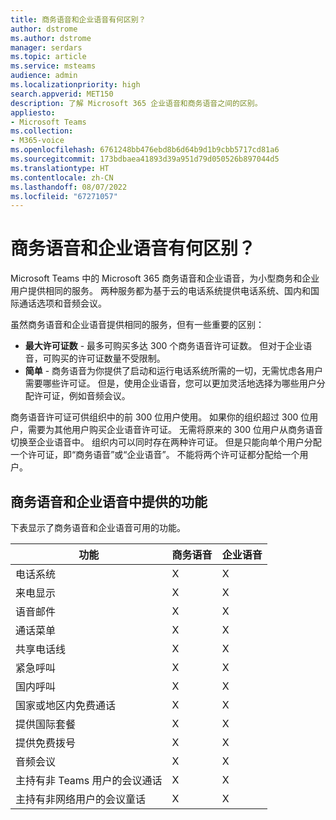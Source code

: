 ```yaml
---
title: 商务语音和企业语音有何区别？
author: dstrome
ms.author: dstrome
manager: serdars
ms.topic: article
ms.service: msteams
audience: admin
ms.localizationpriority: high
search.appverid: MET150
description: 了解 Microsoft 365 企业语音和商务语音之间的区别。
appliesto:
- Microsoft Teams
ms.collection:
- M365-voice
ms.openlocfilehash: 6761248bb476ebd8b6d64b9d1b9cbb5717cd81a6
ms.sourcegitcommit: 173bdbaea41893d39a951d79d050526b897044d5
ms.translationtype: HT
ms.contentlocale: zh-CN
ms.lasthandoff: 08/07/2022
ms.locfileid: "67271057"
---
```

# <a name="whats-the-difference-between-business-voice-and-enterprise-voice"></a>商务语音和企业语音有何区别？

Microsoft Teams 中的 Microsoft 365 商务语音和企业语音，为小型商务和企业用户提供相同的服务。 两种服务都为基于云的电话系统提供电话系统、国内和国际通话选项和音频会议。

虽然商务语音和企业语音提供相同的服务，但有一些重要的区别：

- **最大许可证数** - 最多可购买多达 300 个商务语音许可证数。 但对于企业语音，可购买的许可证数量不受限制。
- **简单** - 商务语音为你提供了启动和运行电话系统所需的一切，无需忧虑各用户需要哪些许可证。 但是，使用企业语音，您可以更加灵活地选择为哪些用户分配许可证，例如音频会议。

商务语音许可证可供组织中的前 300 位用户使用。 如果你的组织超过 300 位用户，需要为其他用户购买企业语音许可证。 无需将原来的 300 位用户从商务语音切换至企业语音中。 组织内可以同时存在两种许可证。 但是只能向单个用户分配一个许可证，即“商务语音”或“企业语音”。 不能将两个许可证都分配给一个用户。

## <a name="features-available-in-business-voice-and-enterprise-voice"></a>商务语音和企业语音中提供的功能

下表显示了商务语音和企业语音可用的功能。

| 功能                                      | 商务语音 | 企业语音 |
|-----------------------------------------------|----------------|------------------|
| 电话系统                                  | X              | X                |
| 来电显示                                     | X              | X                |
| 语音邮件                                    | X              | X                |
| 通话菜单                                    | X              | X                |
| 共享电话线                            | X              | X                |
| 紧急呼叫                             | X              | X                |
| 国内呼叫                              | X              | X                |
| 国家或地区内免费通话           | X              | X                |
| 提供国际套餐                 | X              | X                |
| 提供免费拨号                   | X              | X                |
| 音频会议                            | X              | X                |
| 主持有非 Teams 用户的会议通话    | X              | X                |
| 主持有非网络用户的会议童话 | X              | X                |
